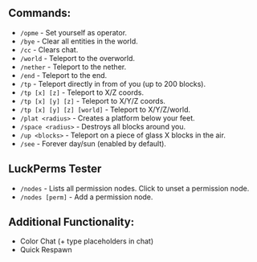 ## Commands:
* `/opme` - Set yourself as operator.
* `/bye` - Clear all entities in the world.
* `/cc` - Clears chat.
* `/world` - Teleport to the overworld.
* `/nether` - Teleport to the nether.
* `/end` - Teleport to the end.
* `/tp` - Teleport directly in from of you (up to 200 blocks).
* `/tp [x] [z]` - Teleport to X/Z coords.
* `/tp [x] [y] [z]` - Teleport to X/Y/Z coords.
* `/tp [x] [y] [z] [world]` - Teleport to X/Y/Z/world.
* `/plat <radius>` - Creates a platform below your feet.
* `/space <radius>` - Destroys all blocks around you.
* `/up <blocks>` - Teleport on a piece of glass X blocks in the air.
* `/see` - Forever day/sun (enabled by default).

## LuckPerms Tester
* `/nodes` - Lists all permission nodes. Click to unset a permission node.
* `/nodes [perm]` - Add a permission node.

## Additional Functionality:
* Color Chat (+ type placeholders in chat)
* Quick Respawn
